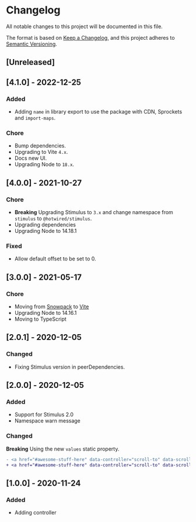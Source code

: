 # Changelog
All notable changes to this project will be documented in this file.

The format is based on [Keep a Changelog](https://keepachangelog.com/en/1.0.0/),
and this project adheres to [Semantic Versioning](https://semver.org/spec/v2.0.0.html).

## [Unreleased]

## [4.1.0] - 2022-12-25

### Added

- Adding `name` in library export to use the package with CDN, Sprockets and `import-maps`.

### Chore

- Bump dependencies.
- Upgrading to Vite `4.x`.
- Docs new UI.
- Upgrading Node to `18.x`.

## [4.0.0] - 2021-10-27

### Chore

- **Breaking** Upgrading Stimulus to `3.x` and change namespace from `stimulus` to `@hotwired/stimulus`.
- Upgrading dependencies
- Upgrading Node to 14.18.1

### Fixed

- Allow default offset to be set to 0.

## [3.0.0] - 2021-05-17

### Chore

- Moving from [Snowpack](https://www.snowpack.dev/) to [Vite](https://github.com/vitejs/vite)
- Upgrading Node to 14.16.1
- Moving to TypeScript

## [2.0.1] - 2020-12-05

### Changed

- Fixing Stimulus version in peerDependencies.

## [2.0.0] - 2020-12-05

### Added

- Support for Stimulus 2.0
- Namespace warn message

### Changed

**Breaking** Using the new `values` static property.

```diff
- <a href="#awesome-stuff-here" data-controller="scroll-to" data-scroll-to-offset="50">Scroll</a>
+ <a href="#awesome-stuff-here" data-controller="scroll-to" data-scroll-to-offset-value="50">Scroll</a>
```

## [1.0.0] - 2020-11-24

### Added

- Adding controller
